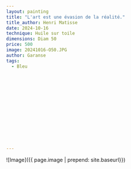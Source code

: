 ```yaml
---
layout: painting
title: "L'art est une évasion de la réalité." 
title_author: Henri Matisse 					                                                  
date: 2024-10-16
technique: Huile sur toile 
dimensions: Diam 50
price: 500
image: 20241016-O50.JPG 
author: Garanse
tags:
  - Bleu
  
  
  
  
  
  
  
  
  
  
  
  
  
  
---
```

![Image]({{ page.image | prepend: site.baseurl}})

